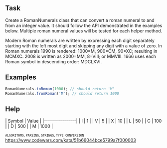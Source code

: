 ## Task

Create a RomanNumerals class that can convert a roman numeral to and from an integer value. It should follow the API demonstrated in the examples below. Multiple roman numeral values will be tested for each helper method.

Modern Roman numerals are written by expressing each digit separately starting with the left most digit and skipping any digit with a value of zero. In Roman numerals 1990 is rendered: 1000=M, 900=CM, 90=XC; resulting in MCMXC. 2008 is written as 2000=MM, 8=VIII; or MMVIII. 1666 uses each Roman symbol in descending order: MDCLXVI.

## Examples

```javascript
RomanNumerals.toRoman(1000); // should return 'M'
RomanNumerals.fromRoman('M'); // should return 1000
```
## Help
| Symbol | Value | |----------------| | I | 1 | | V | 5 | | X | 10 | | L | 50 | | C | 100 | | D | 500 | | M | 1000 |

<small>`ALGORITHMS`, `PARSING`, `STRINGS`, `TYPE CONVERSION`</small> \
https://www.codewars.com/kata/51b66044bce5799a7f000003
